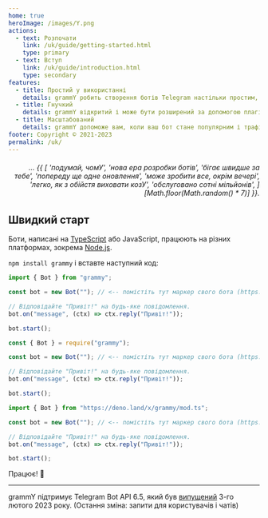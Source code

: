 ```yaml
---
home: true
heroImage: /images/Y.png
actions:
  - text: Розпочати
    link: /uk/guide/getting-started.html
    type: primary
  - text: Вступ
    link: /uk/guide/introduction.html
    type: secondary
features:
  - title: Простий у використанні
    details: grammY робить створення ботів Telegram настільки простим, що ви вже знаєте, як це зробити.
  - title: Гнучкий
    details: grammY відкритий і може бути розширений за допомогою плагінів, щоб точно відповідати вашим потребам.
  - title: Масштабований
    details: grammY допоможе вам, коли ваш бот стане популярним і трафік зросте.
footer: Copyright © 2021-2023
permalink: /uk/
---
```


<h6 align="right">… {{ [
  'подумай, чомУ',
  'нова ера розробки ботів',
  'бігає швидше за тебе',
  'попереду ще одне оновлення',
  'може зробити все, окрім вечері',
  'легко, як з обійстя виховати козУ',
  'обслуговано сотні мільйонів',
][Math.floor(Math.random() * 7)] }}.</h6>

## Швидкий старт

Боти, написані на [TypeScript](https://www.typescriptlang.org) або JavaScript, працюють на різних платформах, зокрема [Node.js](https://nodejs.org).

`npm install grammy` і вставте наступний код:

<CodeGroup>
  <CodeGroupItem title="TypeScript" active>

```ts
import { Bot } from "grammy";

const bot = new Bot(""); // <-- помістіть тут маркер свого бота (https://t.me/BotFather)

// Відповідайте "Привіт!" на будь-яке повідомлення.
bot.on("message", (ctx) => ctx.reply("Привіт!"));

bot.start();
```

</CodeGroupItem>
 <CodeGroupItem title="JavaScript">

```js
const { Bot } = require("grammy");

const bot = new Bot(""); // <-- помістіть тут маркер свого бота (https://t.me/BotFather)

// Відповідайте "Привіт!" на будь-яке повідомлення.
bot.on("message", (ctx) => ctx.reply("Привіт!"));

bot.start();
```

</CodeGroupItem>
 <CodeGroupItem title="Deno">

```ts
import { Bot } from "https://deno.land/x/grammy/mod.ts";

const bot = new Bot(""); // <-- помістіть тут маркер свого бота (https://t.me/BotFather)

// Відповідайте "Привіт!" на будь-яке повідомлення.
bot.on("message", (ctx) => ctx.reply("Привіт!"));

bot.start();
```

</CodeGroupItem>
</CodeGroup>

Працює! :tada:

---

grammY підтримує Telegram Bot API 6.5, який був [випущений](https://core.telegram.org/bots/api#february-3-2023) 3-го лютого 2023 року.
(Остання зміна: запити для користувачів і чатів)
